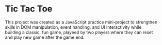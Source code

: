 # Tic Tac Toe
This project was created as a JavaScript practice mini-project to strengthen skills in DOM manipulation, event handling, and UI interactivity while building a classic, fun game, playeed by two players where they can reset and play new game after the game end.
